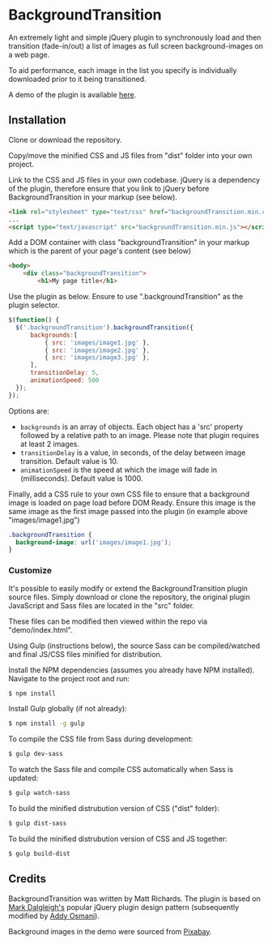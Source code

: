# BackgroundTransition

An extremely light and simple jQuery plugin to synchronously load and then
transition (fade-in/out) a list of images as full screen background-images on
a web page.

To aid performance, each image in the list you specify is individually
downloaded prior to it being transitioned.

A demo of the plugin is available [here](http://www.kreative.co.uk/github/backgrounTransition/).

## Installation

Clone or download the repository.

Copy/move the minified CSS and JS files from "dist" folder into your own project.

Link to the CSS and JS files in your own codebase. jQuery is a dependency of
the plugin, therefore ensure that you link to jQuery before BackgroundTransition
in your markup (see below).

```html
<link rel="stylesheet" type="text/css" href="backgroundTransition.min.css" />
...
<script type="text/javascript" src="backgroundTransition.min.js"></script>
```
Add a DOM container with class "backgroundTransition" in your markup which is
the parent of your page's content (see below)

```html
<body>
    <div class="backgroundTransition">
        <h1>My page title</h1>
```
Use the plugin as below. Ensure to use ".backgroundTransition" as the plugin selector.

```javascript
$(function() {
  $('.backgroundTransition').backgroundTransition({
      backgrounds:[
          { src: 'images/image1.jpg' },
          { src: 'images/image2.jpg' },
          { src: 'images/image3.jpg' },
      ],
      transitionDelay: 5,
      animationSpeed: 500
  });
});
```
Options are:
- `backgrounds` is an array of objects. Each object has a 'src' property followed by a relative path to an image. Please note that plugin requires at least 2 images.
- `transitionDelay` is a value, in seconds, of the delay between image transition. Default value is 10.
- `animationSpeed` is the speed at which the image will fade in (milliseconds). Default value is 1000.

Finally, add a CSS rule to your own CSS file to ensure that a background image is
loaded on page load before DOM Ready. Ensure this image is the same image as the
first image passed into the plugin (in example above "images/image1.jpg")

```css
.backgroundTransition {
  background-image: url('images/image1.jpg');
}
```

### Customize

It's possible to easily modify or extend the BackgroundTransition plugin source
files. Simply download or clone the repository, the original plugin
JavaScript and Sass files are located in the "src" folder.

These files can be modified then viewed within the repo via "demo/index.html".

Using Gulp (instructions below), the source Sass can be compiled/watched and final JS/CSS files
minified for distribution.

Install the NPM dependencies (assumes you already have NPM installed). Navigate
to the project root and run:
```sh
$ npm install
```

Install Gulp globally (if not already):
```sh
$ npm install -g gulp
```

To compile the CSS file from Sass during development:
```sh
$ gulp dev-sass
```

To watch the Sass file and compile CSS automatically when Sass is updated:
```sh
$ gulp watch-sass
```

To build the minified distrubution version of CSS ("dist" folder):
```sh
$ gulp dist-sass
```

To build the minified distrubution version of CSS and JS together:
```sh
$ gulp build-dist
```

## Credits

BackgroundTransition was written by Matt Richards. The plugin is based on
[Mark Dalgleigh's](http://markdalgleish.com/2011/05/creating-highly-configurable-jquery-plugins/)
popular jQuery plugin design pattern (subsequently modified by [Addy Osmani](http://www.smashingmagazine.com/2011/10/essential-jquery-plugin-patterns/#a-highly-configurable-and-mutable-plugin)).

Background images in the demo were sourced from [Pixabay](http://pixabay.com).
